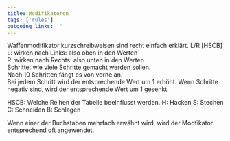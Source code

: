 ```yaml
---
title: Modifikatoren  
tags: ['rules']
outgoing links: ''  
---
```

Waffenmodifikator kurzschreibweisen sind recht einfach erklärt.
L/R <Schritte> [HSCB]
L: wirken nach Links: also oben in den Werten   
R: wirken nach Rechts: also unten in den Werten  
Schritte: wie viele Schritte gemacht werden sollen.  
Nach 10 Schritten fängt es von vorne an.  
Bei jedem Schritt wird der entsprechende Wert um 1 erhöht.
Wenn Schritte negativ sind, wird der entsprechende Wert um 1 gesenkt.

HSCB: Welche Reihen der Tabelle beeinflusst werden.
H: Hacken
S: Stechen
C: Schneiden
B: Schlagen

Wenn einer der Buchstaben mehrfach erwähnt wird, wird der Modfikator entsprechend oft angewendet.

